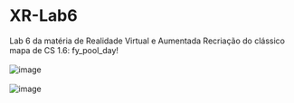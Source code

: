 # XR-Lab6
Lab 6 da matéria de Realidade Virtual e Aumentada
Recriação do clássico mapa de CS 1.6: fy_pool_day!
<br> <br>
![image](https://github.com/aranhoso/XR-Lab6/assets/95397071/96eac21a-aba2-4a3e-8552-c5d241dcb655)
<br> <br>
![image](https://github.com/aranhoso/XR-Lab6/assets/95397071/34ca4c1b-6be3-45f7-8b02-d859a5905309)
